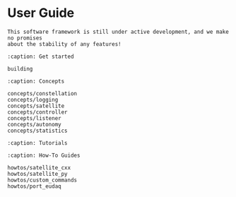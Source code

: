 # User Guide

```{warning}
This software framework is still under active development, and we make no promises
about the stability of any features!
```

```{toctree}
:caption: Get started

building
```

```{toctree}
:caption: Concepts

concepts/constellation
concepts/logging
concepts/satellite
concepts/controller
concepts/listener
concepts/autonomy
concepts/statistics
```

```{toctree}
:caption: Tutorials
```

```{toctree}
:caption: How-To Guides

howtos/satellite_cxx
howtos/satellite_py
howtos/custom_commands
howtos/port_eudaq
```

